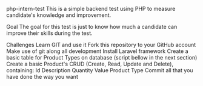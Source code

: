 php-intern-test
This is a simple backend test using PHP to measure candidate's knowledge and improvement.

Goal
The goal for this test is just to know how much a candidate can improve their skills during the test.

Challenges
Learn GIT and use it
Fork this repository to your GitHub account
Make use of git along all development
Install Laravel framework
Create a basic table for Product Types on database (script bellow in the next section)
Create a basic Product's CRUD (Create, Read, Update and Delete), containing:
Id
Description
Quantity
Value
Product Type
Commit all that you have done the way you want
